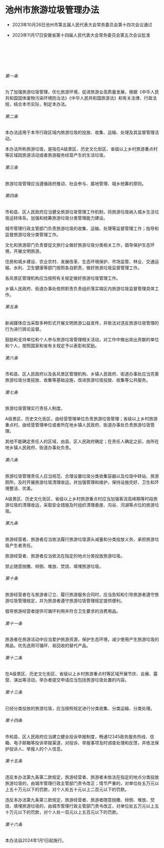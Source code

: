 # 池州市旅游垃圾管理办法

- 2023年10月26日池州市第五届人民代表大会常务委员会第十四次会议通过

- 2023年11月17日安徽省第十四届人民代表大会常务委员会第五次会议批准

<!-- INFO END -->

​

​

​

###### 第一条

为了加强旅游垃圾管理，优化旅游环境，促进旅游业高质量发展，根据《中华人民共和国固体废物污染环境防治法》《中华人民共和国旅游法》和有关法律、行政法规，结合本市实际，制定本办法。

###### 第二条

本办法适用于本市行政区域内旅游垃圾的投放、收集、运输、处理及其监督管理活动。

本办法所称旅游垃圾，是指在A级景区、历史文化街区、省级以上乡村旅游重点村等区域因旅游活动或者旅游服务经营产生的生活垃圾。

###### 第三条

旅游垃圾管理应当遵循政府推动、社会参与、属地管理、城乡统筹的原则。

###### 第四条

市和县、区人民政府应当健全旅游垃圾管理工作机制，将旅游垃圾纳入城乡生活垃圾运转体系，加强和统筹旅游垃圾分类管理能力建设。

城市管理行政主管部门负责旅游垃圾的收集、运输、处理等监督管理工作；指导和监督旅游垃圾分类管理工作。

文化和旅游部门负责督促文旅行业做好旅游垃圾分类相关工作，倡导保护生态环境，开展文明旅游。

住房和城乡建设、农业农村、发展改革、生态环境保护、市场监管、林业、交通运输、水利、卫生健康等部门按照各自职责，做好旅游垃圾监督管理工作。

各风景区管理机构应当按照有关规定做好旅游垃圾管理工作。

乡镇人民政府、街道办事处依照职责负责组织落实辖区内旅游垃圾监督管理具体工作。

###### 第五条

新闻媒体应当采取多种形式开展文明旅游公益宣传，并依法对违反旅游垃圾管理的行为进行舆论监督。

鼓励和支持单位和个人参与旅游垃圾管理相关活动，对工作中做出突出贡献的单位和个人，按照国家和省有关规定予以表彰和奖励。

###### 第六条

市和县、区人民政府以及各风景区管理机构、乡镇人民政府、街道办事处应当完善旅游垃圾分类投放、收集等基础设施，改进旅游垃圾投放、收集等公共服务。

###### 第七条

旅游垃圾管理实行责任人制度。

A级景区、历史文化街区，由经营管理单位负责旅游垃圾管理；省级以上乡村旅游重点村，由经营管理单位或者所在地乡镇人民政府、街道办事处负责旅游垃圾管理。

其他不能确定责任人的区域，由县、区人民政府确定；在责任人确定之前，由所在地乡镇人民政府、街道办事处负责。

###### 第八条

旅游垃圾管理责任人应当规范、合理设置垃圾分类收集容器以及垃圾中转站、旅游厕所，及时开展旅游垃圾清理收运，并加强管理和维护，保持设施完好、卫生和环境整洁、优美。

A级景区、历史文化街区、省级以上乡村旅游重点村应当加强客流高峰期等时段旅游垃圾的清理收运，采取安全措施及时组织清理悬崖、沟谷、河湖等点位的旅游垃圾。

###### 第九条

旅游经营者、旅游者应当依法履行旅游垃圾源头减量和分类投放义务，承担旅游垃圾产生者责任。

旅游经营者、旅游者应当依法在指定的地点分类投放旅游垃圾。

禁止随意抛撒、倾倒、堆放、焚烧、填埋旅游垃圾。

###### 第十条

旅游经营者在与旅游者订立、履行旅游服务合同时，应当告知和引导旅游者遵守旅游垃圾管理规定，并为旅游者遵守旅游垃圾管理规定提供便利。

倡导旅游经营者提供可循环利用并符合卫生要求的消费用品。

###### 第十一条

旅游者在旅游活动中应当爱护旅游资源，保护生态环境，减少使用产生旅游垃圾的用品，优先选用可循环、易回收的替代产品。

###### 第十二条

在A级景区、历史文化街区、省级以上乡村旅游重点村等区域开展节庆、会展、露营、演出等活动，举办者提交申请应当包括旅游垃圾处置的内容。

###### 第十三条

已经分类投放的旅游垃圾，应当按照规定进行分类收集、分类运输、分类处理。

###### 第十四条

市和县、区人民政府应当建立健全投诉举报制度，畅通12345政务服务热线、信箱、电子邮箱等投诉举报渠道，对投诉、举报事项及时调查处理和反馈，并依法保护投诉人、举报人的个人信息。

###### 第十五条

违反本办法第九条第二款规定，旅游经营者、旅游者未依法在指定的地点分类投放旅游垃圾的，由城市管理行政主管部门责令改正；情节严重的，对单位处五万元以上五十万元以下的罚款，对个人处五十元以上二百元以下的罚款。

违反本办法第九条第三款规定，旅游经营者、旅游者随意抛撒、倾倒、堆放、焚烧、填埋旅游垃圾的，由城市管理行政主管部门责令改正，对单位处五万元以上五十万元以下的罚款，对个人处一百元以上五百元以下的罚款。

###### 第十六条

本办法自2024年1月1日起施行。
